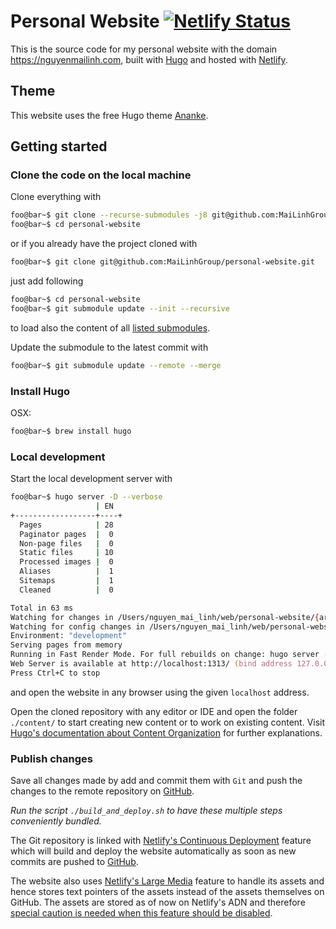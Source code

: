 # Personal Website [![Netlify Status](https://api.netlify.com/api/v1/badges/57ad793c-ff93-417a-9fea-4637204f2f12/deploy-status)](https://app.netlify.com/sites/unruffled-nightingale-5678c2/deploys)
This is the source code for my personal website with the domain https://nguyenmailinh.com, built with [Hugo](https://gohugo.io) and hosted with [Netlify](https://app.netlify.com/).

## Theme

This website uses the free Hugo theme [Ananke](https://github.com/budparr/gohugo-theme-ananke).

## Getting started

### Clone the code on the local machine

Clone everything with

```zsh
foo@bar~$ git clone --recurse-submodules -j8 git@github.com:MaiLinhGroup/personal-website.git
foo@bar~$ cd personal-website
```

or if you already have the project cloned with

```zsh
foo@bar~$ git clone git@github.com:MaiLinhGroup/personal-website.git
```

just add following

```zsh
foo@bar~$ cd personal-website
foo@bar~$ git submodule update --init --recursive
```
to load also the content of all [listed submodules](.gitmodules).

Update the submodule to the latest commit with 

```zsh
foo@bar~$ git submodule update --remote --merge
```

### Install Hugo

OSX:
```zsh
foo@bar~$ brew install hugo
```

### Local development

Start the local development server with

```zsh
foo@bar~$ hugo server -D --verbose
                   | EN
+------------------+----+
  Pages            | 28
  Paginator pages  |  0
  Non-page files   |  0
  Static files     | 10
  Processed images |  0
  Aliases          |  1
  Sitemaps         |  1
  Cleaned          |  0

Total in 63 ms
Watching for changes in /Users/nguyen_mai_linh/web/personal-website/{archetypes,content,layouts,static,themes}
Watching for config changes in /Users/nguyen_mai_linh/web/personal-website/config.toml
Environment: "development"
Serving pages from memory
Running in Fast Render Mode. For full rebuilds on change: hugo server --disableFastRender
Web Server is available at http://localhost:1313/ (bind address 127.0.0.1)
Press Ctrl+C to stop
```
and open the website in any browser using the given `localhost` address.

Open the cloned repository with any editor or IDE and open the folder `./content/` to start creating new content or to work on existing content. Visit [Hugo's documentation about Content Organization](https://gohugo.io/content-management/organization/) for further explanations.

### Publish changes

Save all changes made by add and commit them with `Git` and push the changes to the remote repository on [GitHub](https://github.com/MaiLinhGroup/personal-website).

*Run the script `./build_and_deploy.sh` to have these multiple steps conveniently bundled.*

The Git repository is linked with [Netlify's Continuous Deployment](https://docs.netlify.com/configure-builds/get-started/#basic-build-settings) feature which will build and deploy the website automatically as soon as new commits are pushed to [GitHub](https://github.com/MaiLinhGroup/personal-website).

The website also uses [Netlify's Large Media](https://www.netlify.com/products/large-media/) feature to handle its assets and hence stores text pointers of the assets instead of the assets themselves on GitHub. The assets are stored as of now on Netlify's ADN and therefore [special caution is needed when this feature should be disabled](https://docs.netlify.com/large-media/requirements-and-limitations/#disable-large-media).